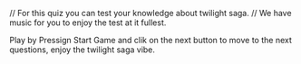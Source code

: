 // For this quiz you can test your knowledge about twilight saga. 
// We have music for you to enjoy the test at it fullest. 


Play by Pressign Start Game and clik on the next button to move to the next questions, enjoy the twilight saga vibe. 
